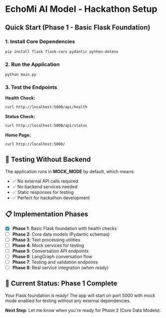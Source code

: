 # EchoMi AI Model - Hackathon Setup

## Quick Start (Phase 1 - Basic Flask Foundation)

### 1. Install Core Dependencies
```bash
pip install flask flask-cors pydantic python-dotenv
```

### 2. Run the Application
```bash
python main.py
```

### 3. Test the Endpoints

**Health Check:**
```bash
curl http://localhost:5000/api/health
```

**Status Check:**
```bash  
curl http://localhost:5000/api/status
```

**Home Page:**
```bash
curl http://localhost:5000/
```

## 🧪 Testing Without Backend

The application runs in **MOCK_MODE** by default, which means:
- ✅ No external API calls required
- ✅ No backend services needed  
- ✅ Static responses for testing
- ✅ Perfect for hackathon development

## 📋 Implementation Phases

- [x] **Phase 1**: Basic Flask foundation with health checks
- [ ] **Phase 2**: Core data models (Pydantic schemas)
- [ ] **Phase 3**: Text processing utilities
- [ ] **Phase 4**: Mock services for testing
- [ ] **Phase 5**: Conversation API endpoints
- [ ] **Phase 6**: LangGraph conversation flow
- [ ] **Phase 7**: Testing and validation endpoints
- [ ] **Phase 8**: Real service integration (when ready)

## 🎯 Current Status: Phase 1 Complete

Your Flask foundation is ready! The app will start on port 5000 with mock mode enabled for testing without any external dependencies.

**Next Step**: Let me know when you're ready for Phase 2 (Core Data Models).